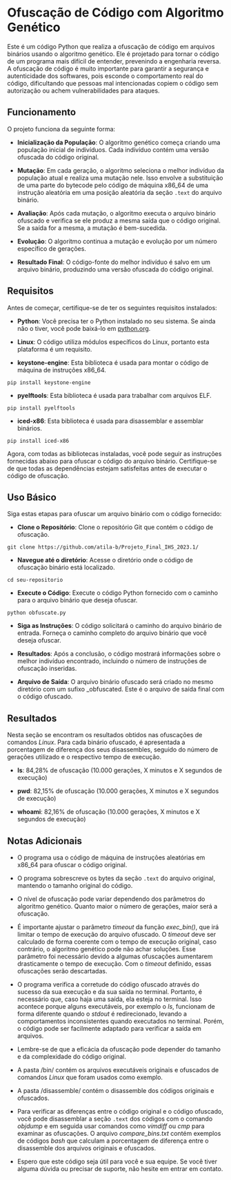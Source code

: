 #  Ofuscação de Código com Algoritmo Genético

Este é um código Python que realiza a ofuscação de código em arquivos binários usando o algoritmo genético. Ele é projetado para tornar o código de um programa mais difícil de entender, prevenindo a engenharia reversa. A ofuscação de código é muito importante para garantir a segurança e autenticidade dos softwares, pois esconde o comportamento real do código, dificultando que pessoas mal intencionadas copiem o código sem autorização ou achem vulnerabilidades para ataques.

## Funcionamento

O projeto funciona da seguinte forma:

- **Inicialização da População**: O algoritmo genético começa criando uma população inicial de indivíduos. Cada indivíduo contém uma versão ofuscada do código original.

- **Mutação**: Em cada geração, o algoritmo seleciona o melhor indivíduo da população atual e realiza uma mutação nele. Isso envolve a substituição de uma parte do bytecode pelo código de máquina x86_64 de uma instrução aleatória em uma posição aleatória da seção `.text` do arquivo binário.

- **Avaliação**: Após cada mutação, o algoritmo executa o arquivo binário ofuscado e verifica se ele produz a mesma saída que o código original. Se a saída for a mesma, a mutação é bem-sucedida.

- **Evolução**: O algoritmo continua a mutação e evolução por um número específico de gerações.

- **Resultado Final**: O código-fonte do melhor indivíduo é salvo em um arquivo binário, produzindo uma versão ofuscada do código original.


## Requisitos

Antes de começar, certifique-se de ter os seguintes requisitos instalados:

- **Python**: Você precisa ter o Python instalado no seu sistema. Se ainda não o tiver, você pode baixá-lo em [python.org](https://www.python.org/).

- **Linux**: O código utiliza módulos específicos do Linux, portanto esta plataforma é um requisito.

- **keystone-engine**: Esta biblioteca é usada para montar o código de máquina de instruções x86_64.
```
pip install keystone-engine
```
- **pyelftools**: Esta biblioteca é usada para trabalhar com arquivos ELF.
```
pip install pyelftools
```
- **iced-x86**: Esta biblioteca é usada para disassemblar e assemblar binários.
```
pip install iced-x86
```
Agora, com todas as bibliotecas instaladas, você pode seguir as instruções fornecidas abaixo para ofuscar o código do arquivo binário. Certifique-se de que todas as dependências estejam satisfeitas antes de executar o código de ofuscação.

## Uso Básico

Siga estas etapas para ofuscar um arquivo binário com o código fornecido:

- **Clone o Repositório**: Clone o repositório Git que contém o código de ofuscação.
```
git clone https://github.com/atila-b/Projeto_Final_IHS_2023.1/
```

- **Navegue até o diretório**: Acesse o diretório onde o código de ofuscação binário está localizado.
```
cd seu-repositorio
```
- **Execute o Código**: Execute o código Python fornecido com o caminho para o arquivo binário que deseja ofuscar.
```
python obfuscate.py
```
- **Siga as Instruções**: O código solicitará o caminho do arquivo binário de entrada. Forneça o caminho completo do arquivo binário que você deseja ofuscar.

- **Resultados**: Após a conclusão, o código mostrará informações sobre o melhor indivíduo encontrado, incluindo o número de instruções de ofuscação inseridas.

- **Arquivo de Saída**: O arquivo binário ofuscado será criado no mesmo diretório com um sufixo _obfuscated. Este é o arquivo de saída final com o código ofuscado.

## Resultados

Nesta seção se encontram os resultados obtidos nas ofuscações de comandos *Linux*. Para cada binário ofuscado, é apresentada a porcentagem de diferença dos seus disassembles, seguido do número de gerações utilizado e o respectivo tempo de execução.

- **ls**: 84,28% de ofuscação (10.000 gerações, X minutos e X segundos de execução)

- **pwd**: 82,15% de ofuscação (10.000 gerações, X minutos e X segundos de execução)
 
- **whoami**: 82,16% de ofuscação (10.000 gerações, X minutos e X segundos de execução)

## Notas Adicionais

- O programa usa o código de máquina de instruções aleatórias em x86_64 para ofuscar o código original.

- O programa sobrescreve os bytes da seção `.text` do arquivo original, mantendo o tamanho original do código.

- O nível de ofuscação pode variar dependendo dos parâmetros do algoritmo genético. Quanto maior o número de gerações, maior será a ofuscação.

- É importante ajustar o parâmetro *timeout* da função *exec_bin()*, que irá limitar o tempo de execução do arquivo ofuscado. O *timeout* deve ser calculado de forma coerente com o tempo de execução original, caso contrário, o algoritmo genético pode não achar soluções. Esse parâmetro foi necessário devido a algumas ofuscações aumentarem drasticamente o tempo de execução. Com o *timeout* definido, essas ofuscações serão descartadas.

- O programa verifica a corretude do código ofuscado através do sucesso da sua execução e da sua saída no terminal. Portanto, é necessário que, caso haja uma saída, ela esteja no terminal. Isso acontece porque alguns executáveis, por exemplo o *ls*, funcionam de forma diferente quando o *stdout* é redirecionado, levando a comportamentos inconsistentes quando executados no terminal. Porém, o código pode ser facilmente adaptado para verificar a saída em arquivos.

- Lembre-se de que a eficácia da ofuscação pode depender do tamanho e da complexidade do código original.

- A pasta /bin/ contém os arquivos executáveis originais e ofuscados de comandos *Linux* que foram usados como exemplo.

- A pasta /disassemble/ contém o disassemble dos códigos originais e ofuscados.

- Para verificar as diferenças entre o código original e o código ofuscado, você pode disassemblar a seção `.text` dos códigos com o comando *objdump* e em seguida usar comandos como *vimdiff* ou *cmp* para examinar as ofuscações. O arquivo *compare_bins.txt* contém exemplos de códigos *bash* que calculam a porcentagem de diferença entre o disassemble dos arquivos originais e ofuscados.

- Espero que este código seja útil para você e sua equipe. Se você tiver alguma dúvida ou precisar de suporte, não hesite em entrar em contato.
